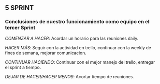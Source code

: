 ## 5 SPRINT
### Conclusiones  de nuestro funcionamiento como equipo en el tercer Sprint

*COMENZAR A HACER*: Acordar un horario para las reuniones daily.

*HACER MÁS*: Seguir con la actividad en trello, continuar con la weekly de fines de semana, mejorar comunicacion.

*CONTINUAR HACIENDO*: Continuar con el mejor manejo del trello, entregar el sprint a tiempo.

*DEJAR DE HACER/HACER MENOS*: Acortar tiempo de reuniones.